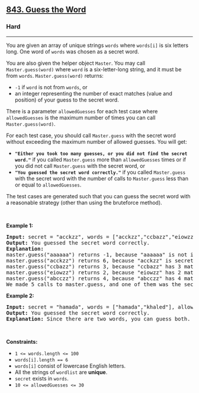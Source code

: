 <h2><a href="https://leetcode.com/problems/guess-the-word/">843. Guess the Word</a></h2><h3>Hard</h3><hr><div style="user-select: auto;"><p style="user-select: auto;">You are given an array of unique strings <code style="user-select: auto;">words</code> where <code style="user-select: auto;">words[i]</code> is six letters long. One word of <code style="user-select: auto;">words</code> was chosen as a secret word.</p>

<p style="user-select: auto;">You are also given the helper object <code style="user-select: auto;">Master</code>. You may call <code style="user-select: auto;">Master.guess(word)</code> where <code style="user-select: auto;">word</code> is a six-letter-long string, and it must be from <code style="user-select: auto;">words</code>. <code style="user-select: auto;">Master.guess(word)</code> returns:</p>

<ul style="user-select: auto;">
	<li style="user-select: auto;"><code style="user-select: auto;">-1</code> if <code style="user-select: auto;">word</code> is not from <code style="user-select: auto;">words</code>, or</li>
	<li style="user-select: auto;">an integer representing the number of exact matches (value and position) of your guess to the secret word.</li>
</ul>

<p style="user-select: auto;">There is a parameter <code style="user-select: auto;">allowedGuesses</code> for each test case where <code style="user-select: auto;">allowedGuesses</code> is the maximum number of times you can call <code style="user-select: auto;">Master.guess(word)</code>.</p>

<p style="user-select: auto;">For each test case, you should call <code style="user-select: auto;">Master.guess</code> with the secret word without exceeding the maximum number of allowed guesses. You will get:</p>

<ul style="user-select: auto;">
	<li style="user-select: auto;"><strong style="user-select: auto;"><code style="user-select: auto;">"Either you took too many guesses, or you did not find the secret word."</code></strong> if you called <code style="user-select: auto;">Master.guess</code> more than <code style="user-select: auto;">allowedGuesses</code> times or if you did not call <code style="user-select: auto;">Master.guess</code> with the secret word, or</li>
	<li style="user-select: auto;"><strong style="user-select: auto;"><code style="user-select: auto;">"You guessed the secret word correctly."</code></strong> if you called <code style="user-select: auto;">Master.guess</code> with the secret word with the number of calls to <code style="user-select: auto;">Master.guess</code> less than or equal to <code style="user-select: auto;">allowedGuesses</code>.</li>
</ul>

<p style="user-select: auto;">The test cases are generated such that you can guess the secret word with a reasonable strategy (other than using the bruteforce method).</p>

<p style="user-select: auto;">&nbsp;</p>
<p style="user-select: auto;"><strong style="user-select: auto;">Example 1:</strong></p>

<pre style="user-select: auto;"><strong style="user-select: auto;">Input:</strong> secret = "acckzz", words = ["acckzz","ccbazz","eiowzz","abcczz"], allowedGuesses = 10
<strong style="user-select: auto;">Output:</strong> You guessed the secret word correctly.
<strong style="user-select: auto;">Explanation:</strong>
master.guess("aaaaaa") returns -1, because "aaaaaa" is not in wordlist.
master.guess("acckzz") returns 6, because "acckzz" is secret and has all 6 matches.
master.guess("ccbazz") returns 3, because "ccbazz" has 3 matches.
master.guess("eiowzz") returns 2, because "eiowzz" has 2 matches.
master.guess("abcczz") returns 4, because "abcczz" has 4 matches.
We made 5 calls to master.guess, and one of them was the secret, so we pass the test case.
</pre>

<p style="user-select: auto;"><strong style="user-select: auto;">Example 2:</strong></p>

<pre style="user-select: auto;"><strong style="user-select: auto;">Input:</strong> secret = "hamada", words = ["hamada","khaled"], allowedGuesses = 10
<strong style="user-select: auto;">Output:</strong> You guessed the secret word correctly.
<strong style="user-select: auto;">Explanation:</strong> Since there are two words, you can guess both.
</pre>

<p style="user-select: auto;">&nbsp;</p>
<p style="user-select: auto;"><strong style="user-select: auto;">Constraints:</strong></p>

<ul style="user-select: auto;">
	<li style="user-select: auto;"><code style="user-select: auto;">1 &lt;= words.length &lt;= 100</code></li>
	<li style="user-select: auto;"><code style="user-select: auto;">words[i].length == 6</code></li>
	<li style="user-select: auto;"><code style="user-select: auto;">words[i]</code> consist of lowercase English letters.</li>
	<li style="user-select: auto;">All the strings of <code style="user-select: auto;">wordlist</code> are <strong style="user-select: auto;">unique</strong>.</li>
	<li style="user-select: auto;"><code style="user-select: auto;">secret</code> exists in <code style="user-select: auto;">words</code>.</li>
	<li style="user-select: auto;"><code style="user-select: auto;">10 &lt;= allowedGuesses &lt;= 30</code></li>
</ul>
</div>